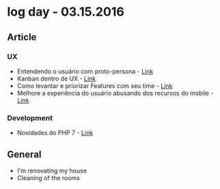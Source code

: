 # log day - 03.15.2016


## Article

### UX

- Entendendo o usuário com proto-persona - [Link](http://blog.caelum.com.br/entendendo-usuario-proto-persona/)
- Kanban dentro de UX - [Link](http://blog.caelum.com.br/kanban-dentro-de-ux/)
- Como levantar e priorizar Features com seu time - [Link](http://blog.caelum.com.br/como-levantar-e-priorizar-features-com-seu-time/)
- Melhore a experiência do usuário abusando dos recursos do mobile - [Link](http://blog.caelum.com.br/melhore-a-experiencia-do-usuario-abusando-dos-recursos-do-mobile/)

### Development

- Novidades do PHP 7 - [Link](http://blog.caelum.com.br/novidades-do-php-7/)


## General

- I'm renovating my house
 - Cleaning of the rooms